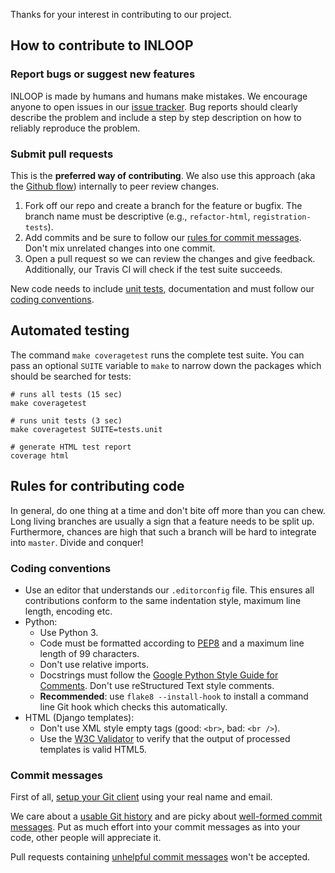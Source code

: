 Thanks for your interest in contributing to our project.

## How to contribute to INLOOP

### Report bugs or suggest new features

INLOOP is made by humans and humans make mistakes. We encourage anyone to open issues in
our [issue tracker][inloop-issues]. Bug reports should clearly describe the problem and
include a step by step description on how to reliably reproduce the problem.


### Submit pull requests

This is the **preferred way of contributing**. We also use this approach (aka the
[Github flow][gh-flow]) internally to peer review changes.

1. Fork off our repo and create a branch for the feature or bugfix. The branch name
   must be descriptive (e.g., `refactor-html`, `registration-tests`).
2. Add commits and be sure to follow our [rules for commit messages](#commit-messages).
   Don't mix unrelated changes into one commit.
3. Open a pull request so we can review the changes and give feedback. Additionally,
   our Travis CI will check if the test suite succeeds.

New code needs to include [unit tests][django-testing], documentation and must follow our [coding
conventions](#coding-conventions).


## Automated testing

The command `make coveragetest` runs the complete test suite. You can pass an optional `SUITE`
variable to `make` to narrow down the packages which should be searched for tests:

    # runs all tests (15 sec)
    make coveragetest

    # runs unit tests (3 sec)
    make coveragetest SUITE=tests.unit

    # generate HTML test report
    coverage html


## Rules for contributing code

In general, do one thing at a time and don't bite off more than you can chew. Long living
branches are usually a sign that a feature needs to be split up. Furthermore, chances are
high that such a branch will be hard to integrate into `master`. Divide and conquer!


### Coding conventions

* Use an editor that understands our `.editorconfig` file. This ensures all contributions
  conform to the same indentation style, maximum line length, encoding etc.
* Python:
  * Use Python 3.
  * Code must be formatted according to [PEP8][pep8] and a maximum line length of 99 characters.
  * Don't use relative imports.
  * Docstrings must follow the [Google Python Style Guide for Comments][google-style]. Don't
    use reStructured Text style comments.
  * **Recommended**: use `flake8 --install-hook` to install a command line Git hook which
    checks this automatically.
* HTML (Django templates):
  * Don't use XML style empty tags (good: `<br>`, bad: `<br />`).
  * Use the [W3C Validator][w3c-validator] to verify that the output of processed templates is
    valid HTML5.


### Commit messages

First of all, [setup your Git client][git-setup] using your real name and email.

We care about a [usable Git history][good-commits1] and are picky about [well-formed commit
messages][good-commits2]. Put as much effort into your commit messages as into your code,
other people will appreciate it.

Pull requests containing [unhelpful commit messages][ugly-commits] won't be accepted.


[django-testing]: https://docs.djangoproject.com/en/stable/topics/testing/
[inloop-issues]: https://github.com/st-tu-dresden/inloop/issues
[pep8]: https://www.python.org/dev/peps/pep-0008/
[google-style]: https://google.github.io/styleguide/pyguide.html?showone=Comments#Comments
[gh-flow]: https://guides.github.com/introduction/flow/
[ugly-commits]: http://stopwritingramblingcommitmessages.com/
[good-commits1]: http://chris.beams.io/posts/git-commit/
[good-commits2]: http://tbaggery.com/2008/04/19/a-note-about-git-commit-messages.html
[git-setup]: https://git-scm.com/book/en/v2/Getting-Started-First-Time-Git-Setup#Your-Identity
[w3c-validator]: https://validator.w3.org/
